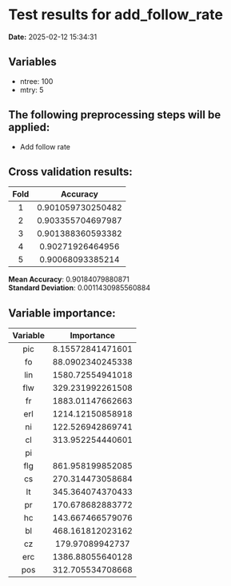 # Test results for add_follow_rate
**Date:**  2025-02-12 15:34:31 

## Variables 
 - ntree:  100 
 - mtry:  5 


 ## The following preprocessing steps will be applied: 
  - Add follow rate 


 ## Cross validation results:
 | Fold | Accuracy |
 |:--:|:--:|
 |  1  |  0.901059730250482  |
 |  2  |  0.903355704697987  |
 |  3  |  0.901388360593382  |
 |  4  |  0.90271926464956  |
 |  5  |  0.90068093385214  |
  
 **Mean Accuracy**:  0.90184079880871  
 **Standard Deviation**:  0.0011430985560884  


 ## Variable importance:
 | Variable | Importance |
 |:--:|:--:|
 |  pic  |  8.15572841471601  |
 |  fo  |  88.0902340245338  |
 |  lin  |  1580.72554941018  |
 |  flw  |  329.231992261508  |
 |  fr  |  1883.01147662663  |
 |  erl  |  1214.12150858918  |
 |  ni  |  122.526942869741  |
 |  cl  |  313.952254440601  |
 |  pi  |    |
 |  flg  |  861.958199852085  |
 |  cs  |  270.314473058684  |
 |  lt  |  345.364074370433  |
 |  pr  |  170.678682883772  |
 |  hc  |  143.667466579076  |
 |  bl  |  468.161812023162  |
 |  cz  |  179.97089942737  |
 |  erc  |  1386.88055640128  |
 |  pos  |  312.705534708668  |

